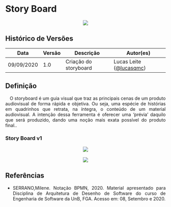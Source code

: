 # Story Board

<div style="display: flex; justify-content: center; align-items:center;">
    <img src="https://unbarqdsw.github.io/2020.1_G11_SYA/assets/storyboard/icon.png">
</div>

## Histórico de Versões

| Data | Versão | Descrição | Autor(es) |
| ---- | ------ | --------- | --------- |
| 09/09/2020 | 1.0 | Criação do storyboard | Lucas Leite ([@lucasqmc](https://github.com/lucasqmc)) |




## **Definição**

<p align="justify">&emsp;O storyboard é um guia visual que traz as principais cenas de um produto audiovisual de forma rápida e objetiva. Ou seja, uma espécie de histórias em quadrinhos que retrata, na íntegra, o conteúdo de um material audiovisual. A intenção dessa ferramenta é oferecer uma ‘prévia’ daquilo que será produzido, dando uma noção mais exata possível do produto final..</p>


### **Story Board v1**


<div style="display: flex; justify-content: center; align-items:center;">
  <img style="text-align: center;" src="https://unbarqdsw.github.io/2020.1_G11_SYA/assets/storyboard/storyboard-pt1.png" ></img>
</div>
<br>
<div style="display: flex; justify-content: center; align-items:center;">
  <img style="text-align: center;" src="https://unbarqdsw.github.io/2020.1_G11_SYA/assets/storyboard/storyboard-pt2.png" ></img>
</div>


## Referências
 * <p align="justify">SERRANO,Milene. Notação BPMN, 2020. Material apresentado para Disciplina de Arquitetura de Desenho de Software do curso de Engenharia de Software da UnB, FGA. Acesso em: 08, Setembro e 2020.
</p>
